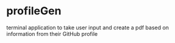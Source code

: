 # profileGen
terminal application to take user input and create a pdf based on information from their GitHub profile
